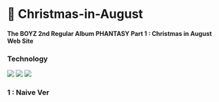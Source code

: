 # 🎄 Christmas-in-August
#### The BOYZ 2nd Regular Album PHANTASY Part 1 : Christmas in August Web Site


### Technology
  <img src="https://img.shields.io/badge/HTML-BFDD82?style=flat-square&logo=HTML&logoColor=white"/></a> 
  <img src="https://img.shields.io/badge/CSS-66CCFF?style=flat-square&logo=CSS&logoColor=white"/></a> 
  <img src="https://img.shields.io/badge/JavaScript-FC5956?style=flat-square&logo=JavaScript&logoColor=white"/></a>  

### 1 : Naive Ver


